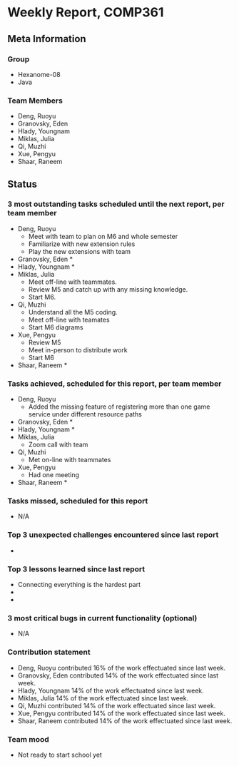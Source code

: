 # Weekly Report, COMP361

## Meta Information

### Group

 * Hexanome-08
 * Java

### Team Members

 * Deng, Ruoyu
 * Granovsky, Eden
 * Hlady, Youngnam
 * Miklas, Julia
 * Qi, Muzhi
 * Xue, Pengyu
 * Shaar, Raneem

## Status

### 3 most outstanding tasks scheduled until the next report, per team member

 * Deng, Ruoyu
    * Meet with team to plan on M6 and whole semester
    * Familiarize with new extension rules
    * Play the new extensions with team
 * Granovsky, Eden
    * 
 * Hlady, Youngnam
    * 
 * Miklas, Julia
    * Meet off-line with teammates.
    * Review M5 and catch up with any missing knowledge.
    * Start M6.
 * Qi, Muzhi
    * Understand all the M5 coding.
    * Meet off-line with teamates
    * Start M6 diagrams
 * Xue, Pengyu
    * Review M5
    * Meet in-person to distribute work
    * Start M6
 * Shaar, Raneem
    * 

### Tasks achieved, scheduled for this report, per team member

 * Deng, Ruoyu
    * Added the missing feature of registering more than one game service under different resource paths
 * Granovsky, Eden
    * 
 * Hlady, Youngnam
    * 
 * Miklas, Julia
    * Zoom call with team
 * Qi, Muzhi
    * Met on-line with teammates
 * Xue, Pengyu
    * Had one meeting
 * Shaar, Raneem
    * 

### Tasks missed, scheduled for this report

 * N/A

### Top 3 unexpected challenges encountered since last report

  * 

### Top 3 lessons learned since last report

  * Connecting everything is the hardest part 
  * 
  * 

### 3 most critical bugs in current functionality (optional)

  * N/A

### Contribution statement

 * Deng, Ruoyu contributed 16% of the work effectuated since last week.
 * Granovsky, Eden contributed 14% of the work effectuated since last week.
 * Hlady, Youngnam 14% of the work effectuated since last week.
 * Miklas, Julia 14% of the work effectuated since last week.
 * Qi, Muzhi contributed 14% of the work effectuated since last week.
 * Xue, Pengyu contributed 14% of the work effectuated since last week.
 * Shaar, Raneem contributed 14% of the work effectuated since last week.

### Team mood

 * Not ready to start school yet
